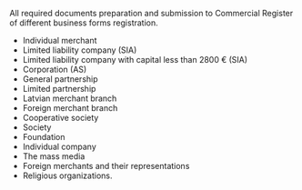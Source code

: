 All required documents preparation and submission to Commercial Register of different business forms registration.
- Individual merchant
- Limited liability company (SIA)
- Limited liability company with capital less than 2800 € (SIA)
- Corporation (AS)
- General partnership
- Limited partnership
- Latvian merchant branch
- Foreign merchant branch
- Cooperative society
- Society
- Foundation
- Individual company
- The mass media
- Foreign merchants and their representations
- Religious organizations.